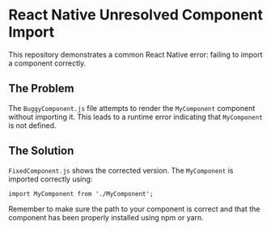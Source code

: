 # React Native Unresolved Component Import

This repository demonstrates a common React Native error: failing to import a component correctly.

## The Problem

The `BuggyComponent.js` file attempts to render the `MyComponent` component without importing it. This leads to a runtime error indicating that `MyComponent` is not defined.

## The Solution

`FixedComponent.js` shows the corrected version.  The `MyComponent` is imported correctly using:

`import MyComponent from './MyComponent';`

Remember to make sure the path to your component is correct and that the component has been properly installed using npm or yarn.